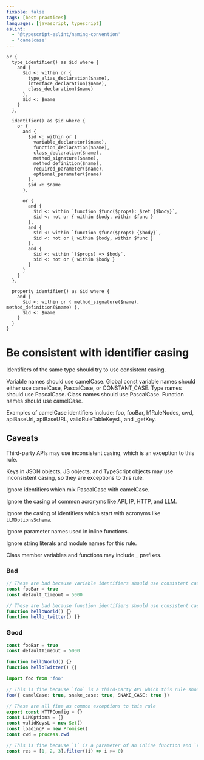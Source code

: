 ```yaml
---
fixable: false
tags: [best practices]
languages: [javascript, typescript]
eslint:
  - '@typescript-eslint/naming-convention'
  - 'camelcase'
---
```


```grit
or {
  type_identifier() as $id where {
    and {
      $id <: within or {
        type_alias_declaration($name),
        interface_declaration($name),
        class_declaration($name)
      },
      $id <: $name
    }
  },

  identifier() as $id where {
    or {
      and {
        $id <: within or {
          variable_declarator($name),
          function_declaration($name),
          class_declaration($name),
          method_signature($name),
          method_definition($name),
          required_parameter($name),
          optional_parameter($name)
        },
        $id <: $name
      },

      or {
        and {
          $id <: within `function $func($props): $ret {$body}`,
          $id <: not or { within $body, within $func }
        },
        and {
          $id <: within `function $func($props) {$body}`,
          $id <: not or { within $body, within $func }
        },
        and {
          $id <: within `($props) => $body`,
          $id <: not or { within $body }
        }
      }
    }
  },

  property_identifier() as $id where {
    and {
      $id <: within or { method_signature($name), method_definition($name) },
      $id <: $name
    }
  }
}
```

# Be consistent with identifier casing

Identifiers of the same type should try to use consistent casing.

Variable names should use camelCase.
Global const variable names should either use camelCase, PascalCase, or CONSTANT_CASE.
Type names should use PascalCase.
Class names should use PascalCase.
Function names should use camelCase.

Examples of camelCase identifiers include: foo, fooBar, h1RuleNodes, cwd, apiBaseUrl, apiBaseURL, validRuleTableKeysL, and \_getKey.

## Caveats

Third-party APIs may use inconsistent casing, which is an exception to this rule.

Keys in JSON objects, JS objects, and TypeScript objects may use inconsistent casing, so they are exceptions to this rule.

Ignore identifiers which mix PascalCase with camelCase.

Ignore the casing of common acronyms like API, IP, HTTP, and LLM.

Ignore the casing of identifiers which start with acronyms like `LLMOptionsSchema`.

Ignore parameter names used in inline functions.

Ignore string literals and module names for this rule.

Class member variables and functions may include `_` prefixes.

### Bad

```ts
// These are bad because variable identifiers should use consistent casing.
const fooBar = true
const default_timeout = 5000

// These are bad because function identifiers should use consistent casing.
function helloWorld() {}
function hello_twitter() {}
```

### Good

```ts
const fooBar = true
const defaultTimeout = 5000

function helloWorld() {}
function helloTwitter() {}
```

```ts
import foo from 'foo'

// This is fine because `foo` is a third-party API which this rule should ignore.
foo({ camelCase: true, snake_case: true, SNAKE_CASE: true })
```

```ts
// These are all fine as common exceptions to this rule
export const HTTPConfig = {}
const LLMOptions = {}
const validKeysL = new Set()
const loadingP = new Promise()
const cwd = process.cwd
```

```ts
// This is fine because `i` is a parameter of an inline function and `res` is a common exception.
const res = [1, 2, 3].filter((i) => i >= 0)
```
